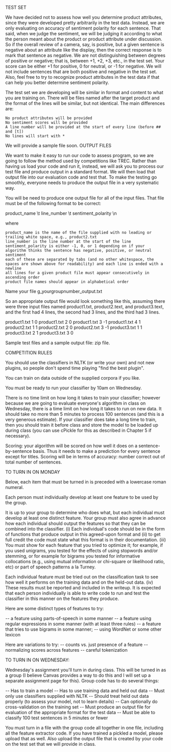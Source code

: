 TEST SET

We have decided not to assess how well you determine product attributes, since they were developed pretty arbitrarily in the test data. Instead, we are only evaluating on accuracy of sentiment polarity for each sentence. That said, when we judge the sentiment, we will be judging it according to what the person meant about the product or product attribute under discussion. So if the overall review of a camera, say, is positive, but a given sentence is negative about an attribute like the display, then the correct response is to mark that sentence as negative. We are not distinguishing between degrees of positive or negative; that is, between +1, +2, +3, etc., in the test set. Your score can be either +1 for positive, 0 for neutral, or -1 for negative. We will not include sentences that are both positive and negative in the test set.
Also, feel free to try to recognize product attributes in the test data if that can help you better determine sentiment polarity.

The test set we are developing will be similar in format and content to what you are training on.
There will be files named after the target product and the format of the lines will be similar, but not identical. The main differences are:

    No product attributes will be provided
    No sentiment scores will be provided
    A line number will be provided at the start of every line (before ## and [t])
    No lines will start with *

We will provide a sample file soon.
OUTPUT FILES

We want to make it easy to run our code to assess program, so we are going to follow the method used by competitions like TREC. Rather than having us load your code and run it, instead, we will ask you to process our test file and produce output in a standard format. We will then load that output file into our evaluation code and test that. To make the testing go smoothly, everyone needs to produce the output file in a very systematic way.

You will be need to produce one output file for all of the input files. That file must be of the following format to be correct:

product_name \t line_number \t sentiment_polarity \n

where

    product_name is the name of the file supplied with no leading or trailing white space, e.g., product2.txt
    line_number is the line number at the start of the line
    sentiment_polarity is either -1, 0, or 1 depending on if your algorithm thinks the sentence has negative, positive, or neutral sentiment
    each of these are separated by tabs (and no other whitespace, the spaces are shown above for readability) and each line is ended with a newline
    all lines for a given product file must appear consecutively in ascending order
    product file names should appear in alphabetical order

Name your file g_yourgroupnumber_output.txt

So an appropriate output file would look something like this, assuming there were three input files named product1.txt, product2.text, and product3.text, and the first had 4 lines, the second had 3 lines, and the third had 3 lines.

product1.txt 1 0
product1.txt 2 0
product1.txt 3 -1
product1.txt 4 1
product2.txt 1 1
product2.txt 2 0
product2.txt 3 -1
product3.txt 1 1
product3.txt 2 1
product3.txt 3 0


Sample test files and a sample output file: zip file.
 

COMPETITION RULES

You should use the classifiers in NLTK (or write your own) and not new plugins, so people don't spend time playing "find the best plugin".

You can train on data outside of the supplied corpora if you like.

You must be ready to run your classifier by 10am on Wednesday.

There is no time limit on how long it takes to train your classifier; however because we are going to evaluate everyone's algorithm in class on Wednesday, there is a time limit on how long it takes to run on new data.  It should take no more than 5 minutes to process 100 sentences (and this is a very generous estimate). If your classifier does take a long time to train, then you should train it before class and store the model to be loaded up during class (you can use cPickle for this as described in Chapter 5 if necessary).

Scoring: your algorithm will be scored on how well it does on a sentence-by-sentence basis.  Thus it needs to make a prediction for every sentence except for titles.  Scoring will be in terms of accuracy: number correct out of total number of sentences.

TO TURN IN ON MONDAY

Below, each item that must be turned in is preceded with a lowercase roman numeral.

Each person must individually develop at least one feature to be used by the group.

It is up to your group to determine who does what, but each individual must develop at least one distinct feature. Your group must also agree in advance how each individual should output the features so that they can be combined into the classifier. 
    (i) Each individual's code should be in the form of functions that produce output in this agreed-upon format and
    (ii) to get full credit the code must state what this format is in their documentation.
    (iii) You must show for each feature that you tried to optimize it; for example, if you used unigrams, you tested for the effects of using stopwords and/or stemming, or for example for bigrams you tested for informative collocations (e.g., using mutual information or chi-square or likelihood ratio, etc) or part of speech patterns a la Turney.

Each individual feature must be tried out on the classification task to see how well it performs on the training data and on the held-out data.
    (iv) These results must be reported and included in the writeup. It is expected that each person individually is able to write code to run and test the classifier in this manner on the features they produce.

Here are some distinct types of features to try:

-- a feature using parts-of-speech in some manner
-- a feature using regular expressions in some manner (with at least three rules)
-- a feature that tries to use bigrams in some manner;
-- using WordNet or some other lexicon

Here are variations to try:
-- counts vs. just presence of a feature
-- normalizing scores across features
-- careful tokenization

 
TO TURN IN ON WEDNESDAY:

Wednesday's assignment you'll turn in during class. This will be turned in as a group (I believe Canvas provides a way to do this and I will set up a separate assignment page for this).
Group code has to do several things:

-- Has to train a model
-- Has to use training data and held out data
-- Must only use classifiers supplied with NLTK
-- Should treat held out data properly (to assess your model, not to learn details)
-- Can optionally do cross-validation on the training set
-- Must produce an output file for evaluation of the appropriate format for the test data
-- Must be able to classify 100 test sentences in 5 minutes or fewer

You must turn in a file with the group code all together in one file, including all the feature extractor code. If you have trained a pickled a model, please upload that as well. Also upload the output file that is created by your code on the test set that we will provide in class.  

